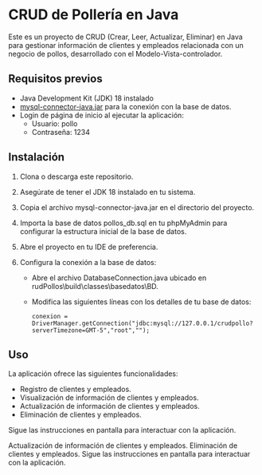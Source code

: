 # CRUD de Pollería en Java

Este es un proyecto de CRUD (Crear, Leer, Actualizar, Eliminar) en Java para gestionar información de clientes y empleados relacionada con un negocio de pollos, desarrollado con el Modelo-Vista-controlador.

## Requisitos previos

- Java Development Kit (JDK) 18 instalado
- [mysql-connector-java.jar](https://dev.mysql.com/downloads/connector/j/) para la conexión con la base de datos.
- Login de página de inicio al ejecutar la aplicación:
  - Usuario: pollo
  - Contraseña: 1234

## Instalación

1. Clona o descarga este repositorio.

2. Asegúrate de tener el JDK 18 instalado en tu sistema.

3. Copia el archivo mysql-connector-java.jar en el directorio del proyecto.

4. Importa la base de datos pollos_db.sql en tu phpMyAdmin para configurar la estructura inicial de la base de datos.

5. Abre el proyecto en tu IDE de preferencia.

6. Configura la conexión a la base de datos:
   - Abre el archivo DatabaseConnection.java ubicado en rudPollos\build\classes\basedatos\BD.
   - Modifica las siguientes líneas con los detalles de tu base de datos:

     ```
     conexion = DriverManager.getConnection("jdbc:mysql://127.0.0.1/crudpollo?serverTimezone=GMT-5","root","");
     ```

## Uso

La aplicación ofrece las siguientes funcionalidades:

- Registro de clientes y empleados.
- Visualización de información de clientes y empleados.
- Actualización de información de clientes y empleados.
- Eliminación de clientes y empleados.

Sigue las instrucciones en pantalla para interactuar con la aplicación.

Actualización de información de clientes y empleados.
Eliminación de clientes y empleados.
Sigue las instrucciones en pantalla para interactuar con la aplicación.

